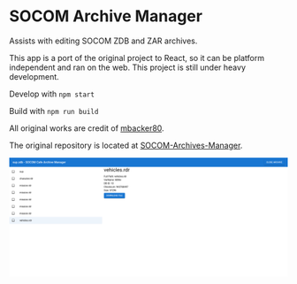 # SOCOM Archive Manager

Assists with editing SOCOM ZDB and ZAR archives.

This app is a port of the original project to React, 
so it can be platform independent and ran on the web.
This project is still under heavy development.

Develop with `npm start`

Build with `npm run build`

All original works are credit of [mbacker80](https://github.com/mbacker80).

The original repository is located at [SOCOM-Archives-Manager](https://github.com/mbacker80/SOCOM-Archives-Manager).

![Screenshot](./screen.png "Screenshot")